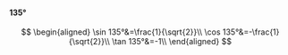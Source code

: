 #### 135°

$$
\begin{aligned}
\sin 135°&=\frac{1}{\sqrt{2}}\\
\cos 135°&=-\frac{1}{\sqrt{2}}\\
\tan 135°&=-1\\
\end{aligned}
$$

